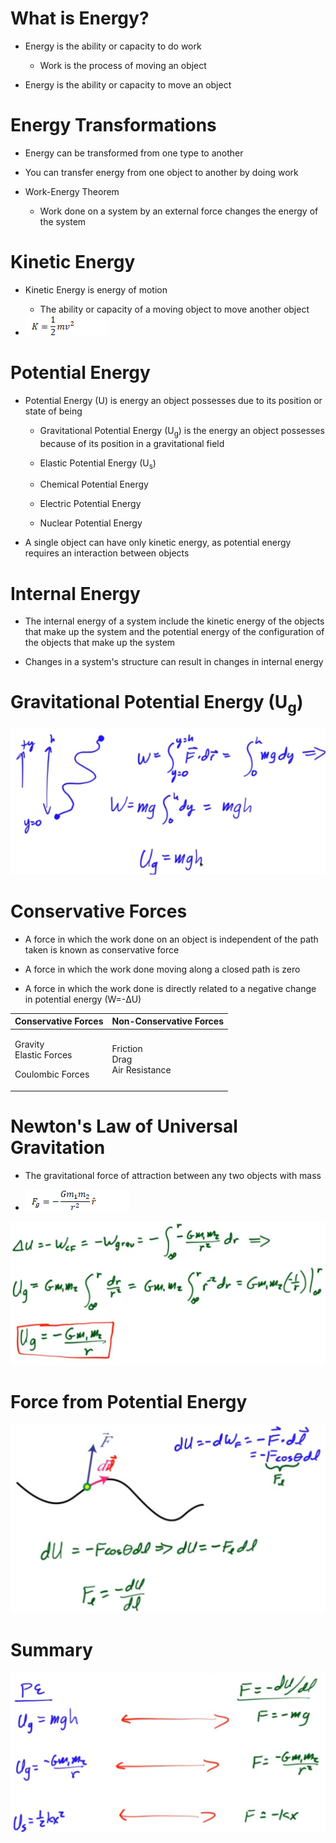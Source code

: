 What is Energy?
===============

-   Energy is the ability or capacity to do work

    -   Work is the process of moving an object

-   Energy is the ability or capacity to move an object

Energy Transformations
======================

-   Energy can be transformed from one type to another

-   You can transfer energy from one object to another by doing work

-   Work-Energy Theorem

    -   Work done on a system by an external force changes the energy of the system

Kinetic Energy
==============

-   Kinetic Energy is energy of motion

    -   The ability or capacity of a moving object to move another object

-   <img src="./media/image86.png" alt="C:\25225E85\B09A51C6-0574-4A0C-A2C1-496768C10C63_files\image086.png"/>

Potential Energy
================

-   Potential Energy (U) is energy an object possesses due to its position or state of being

    -   Gravitational Potential Energy (U<sub>g</sub>) is the energy an object possesses because of its position in a gravitational field

    -   Elastic Potential Energy (U<sub>s</sub>)

    -   Chemical Potential Energy

    -   Electric Potential Energy

    -   Nuclear Potential Energy

-   A single object can have only kinetic energy, as potential energy requires an interaction between objects

Internal Energy
===============

-   The internal energy of a system include the kinetic energy of the objects that make up the system and the potential energy of the configuration of the objects that make up the system

-   Changes in a system's structure can result in changes in internal energy

Gravitational Potential Energy (U<sub>g</sub>)
==============================================

  <img src="./media/image87.png" alt="wgL CG = wgh "/>

Conservative Forces 
====================

-   A force in which the work done on an object is independent of the path taken is known as conservative force

-   A force in which the work done moving along a closed path is zero

-   A force in which the work done is directly related to a negative change in potential energy (W=-ΔU)

<table>
<thead>
<tr class="header">
<th>Conservative Forces</th>
<th>Non-Conservative Forces</th>
</tr>
</thead>
<tbody>
<tr class="odd">
<td><p>Gravity<br />
Elastic Forces</p>
<p>Coulombic Forces</p></td>
<td>Friction<br />
Drag<br />
Air Resistance</td>
</tr>
</tbody>
</table>

Newton's Law of Universal Gravitation
=====================================

-   The gravitational force of attraction between any two objects with mass

-   <img src="./media/image88.png" alt="C:\25225E85\B09A51C6-0574-4A0C-A2C1-496768C10C63_files\image088.png"/>

  <img src="./media/image89.png" alt="C:\25225E85\B09A51C6-0574-4A0C-A2C1-496768C10C63_files\image089.png"/>

Force from Potential Energy
===========================

  <img src="./media/image90.png" alt="C:\25225E85\B09A51C6-0574-4A0C-A2C1-496768C10C63_files\image090.png"/>

Summary
=======

  <img src="./media/image91.png" alt="C:\25225E85\B09A51C6-0574-4A0C-A2C1-496768C10C63_files\image091.png"/>